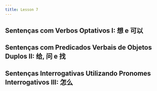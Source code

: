 ```yaml
---
title: Lesson 7
---
```

## Sentenças com Verbos Optativos I: 想 e 可以
## Sentenças com Predicados Verbais de Objetos Duplos II: 给, 问 e 找
## Sentenças Interrogativas Utilizando Pronomes Interrogativos III: 怎么